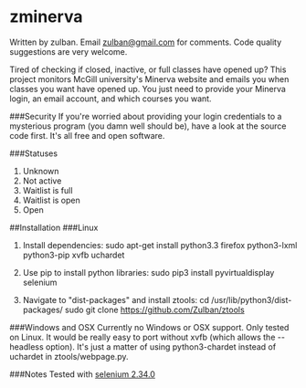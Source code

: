 zminerva
========
Written by zulban. Email zulban@gmail.com for comments. Code quality suggestions are very welcome.

Tired of checking if closed, inactive, or full classes have opened up? This project monitors McGill university's Minerva website and emails you when classes you want have opened up. You just need to provide your Minerva login, an email account, and which courses you want.

###Security
If you're worried about providing your login credentials to a mysterious program (you damn well should be), have a look at the source code first. It's all free and open software. 

###Statuses
1. Unknown
2. Not active
3. Waitlist is full
4. Waitlist is open
5. Open

##Installation
###Linux
1. Install dependencies: 
	sudo apt-get install python3.3 firefox python3-lxml python3-pip xvfb uchardet 

2. Use pip to install python libraries:
	sudo pip3 install pyvirtualdisplay selenium

3. Navigate to "dist-packages" and install ztools:
	cd /usr/lib/python3/dist-packages/
	sudo git clone https://github.com/Zulban/ztools

###Windows and OSX
Currently no Windows or OSX support. Only tested on Linux. It would be really easy to port without xvfb (which allows the --headless option). It's just a matter of using python3-chardet instead of uchardet in ztools/webpage.py.

###Notes
Tested with [selenium 2.34.0](https://pypi.python.org/packages/source/s/selenium/selenium-2.34.0.tar.gz)